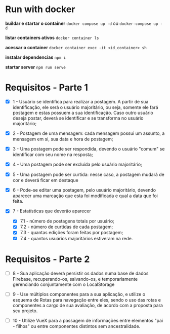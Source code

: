 # Run with docker

**buildar e startar o container**
`docker compose up -d` ou `docker-compose up -d`

**listar containers ativos**
`docker container ls`

**acessar o container**
`docker container exec -it <id_container> sh`

**instalar dependencias**
`npm i`

**startar server**
`npm run serve`


# Requisitos - Parte 1

- [x] 1 - Usuário se identifica para realizar a postagem. A partir de sua identificação, ele será o usuário majoritário, ou seja, somente ele fará postagem e estas possuem a sua identificação. Caso outro usuário deseja postar, deverá se identificar e se transforma no usuário majoritário;

- [x] 2 - Postagem de uma mensagem: cada mensagem possui um assunto, a mensagem em si, sua data e hora de postagem;

- [x] 3 - Uma postagem pode ser respondida, devendo o usuário "comum" se identificar com seu nome na resposta;

- [x] 4 - Uma postagem pode ser excluída pelo usuário majoritário;

- [x] 5 - Uma postagem pode ser curtida: nesse caso, a postagem mudará de cor e deverá ficar em destaque

- [x] 6 - Pode-se editar uma postagem, pelo usuário majoritário, devendo aparecer uma marcação que esta foi modificada e qual a data que foi feita.

- [x] 7 - Estatísticas que deverão aparecer
    - [x] 7.1 - número de postagens totais por usuário;
    - [x] 7.2 - número de curtidas de cada postagem;
    - [x] 7.3 - quantas edições foram feitas por postagem;
    - [x] 7.4 - quantos usuários majoritários estiveram na rede.

# Requisitos - Parte 2

- [ ] 8 - Sua aplicação deverá persistir os dados numa base de dados Firebase, recuperando-os, salvando-os, e temporariamente gerenciando conjuntamente com o LocalStorage

- [ ] 9 - Use múltiplos componentes para a sua aplicação, e utilize o esquema de Rotas para navegação entre eles, sendo o uso das rotas e componentes a cargo de sua avaliação, de acordo com a proposta para seu projeto.

- [ ] 10 - Utilize VueX para a passagem de informações entre elementos "pai - filhos" ou entre componentes distintos sem ancestralidade.
